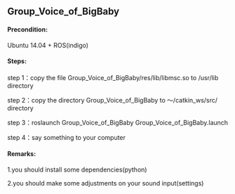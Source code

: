 ## Group_Voice_of_BigBaby

#### Precondition:

Ubuntu 14.04 + ROS(indigo)


#### Steps:

step 1：copy the file Group_Voice_of_BigBaby/res/lib/libmsc.so to /usr/lib directory

step 2：copy the directory Group_Voice_of_BigBaby to ～/catkin_ws/src/ directory

step 3：roslaunch Group_Voice_of_BigBaby Group_Voice_of_BigBaby.launch

step 4：say something to your computer


#### Remarks:

1.you should install some dependencies(python)

2.you should make some adjustments on your sound input(settings)
